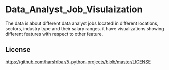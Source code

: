 # Data_Analyst_Job_Visulaization
The data is about different data analyst jobs located in different locations, sectors, industry type and their salary ranges.
it have visualizations showing different features with respect to other feature.


## License
https://github.com/harshibar/5-python-projects/blob/master/LICENSE
